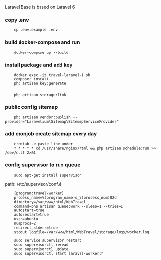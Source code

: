 Laravel Base is based on Laravel 6

### copy .env
```
    cp .env.example .env
```

### build docker-compose and run
```
    docker-compose up --build
```

### install package and add key
```
    docker exec -it travel-laravel-1 sh
    composer install
    php artisan key:generate
```

###
```
    php artisan storage:link
```

### public config sitemap
```
    php artisan vendor:publish --provider="Laravelium\Sitemap\SitemapServiceProvider"
```


### add cronjob create sitemap every day
```
    crontab -e paste line under
    * * * * * cd /usr/share/nginx/html && php artisan schedule:run >> /dev/null 2>&1
```

### config supervisor to run queue 
```
    sudo apt-get install supervisor 
```

path:  /etc/supervisor/conf.d
```
    [program:travel-worker]
    process_name=%(program_name)s_%(process_num)02d
    directory=/var/www/html/WebTravel
    command=php artisan queue:work --sleep=1 --tries=1
    autostart=true
    autorestart=true
    user=ubuntu
    numprocs=2
    redirect_stderr=true
    stdout_logfile=/var/www/html/WebTravel/storage/logs/worker.log
```

```
    sudo service supervisor restart
    sudo supervisorctl reread
    sudo supervisorctl update
    sudo supervisorctl start laravel-worker:*
```